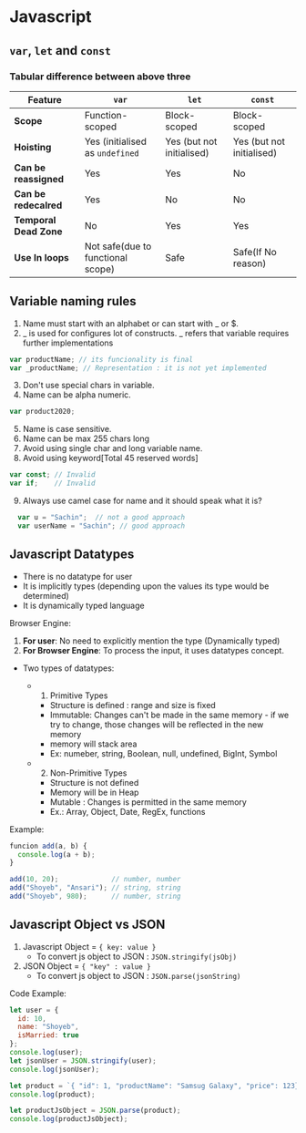 # Javascript

## `var`, `let` and `const`

### Tabular difference between above three

|**Feature**| `var` | `let` | `const` |
|----|----|----|----|
| **Scope** | Function-scoped | Block-scoped| Block-scoped |
| **Hoisting**| Yes (initialised as `undefined`| Yes (but not initialised) | Yes (but not initialised)|
| **Can be reassigned**| Yes| Yes | No|
| **Can be redecalred**| Yes| No| No|
| **Temporal Dead Zone**| No| Yes| Yes|
| **Use In loops**| Not safe(due to functional scope) | Safe | Safe(If No reason) |

## Variable naming rules

1. Name must start with an alphabet or can start with _ or $.
2. _ is used for configures lot of constructs.
  _ refers that variable requires further implementations
  ```Javascript
  var productName; // its funcionality is final
  var _productName; // Representation : it is not yet implemented
  ```
3. Don't use special chars in variable.
4. Name can be alpha numeric.
  ```Javascript
  var product2020;
  ```
5. Name is case sensitive.
6. Name can be max 255 chars long
7. Avoid using single char and long variable name.
8. Avoid using keyword[Total 45 reserved words]
  ```Javascript
  var const; // Invalid
  var if;    // Invalid
  ```
9. Always use camel case for name and it should speak what it is?
  ```Javascript
    var u = "Sachin";  // not a good approach
    var userName = "Sachin"; // good approach
  ```


## Javascript Datatypes

- There is no datatype for user
- It is implicitly types (depending upon the values its type would be determined)
- It is dynamically typed language

Browser Engine:

  1. **For user**: No need to explicitly mention the type (Dynamically typed)
  2. **For Browser Engine**: To process the input, it uses datatypes concept.

  - Two types of datatypes:

    - 1. Primitive Types
        - Structure is defined : range and size is fixed
       - Immutable: Changes can't be made in the same memory - if we try to change, those changes will be reflected in the new memory
        - memory will stack area
        - Ex: numeber, string, Boolean, null, undefined, BigInt, Symbol

    - 2. Non-Primitive Types
        - Structure is not defined
        - Memory will be in Heap
        - Mutable : Changes is permitted in the same memory
        - Ex.: Array, Object, Date, RegEx, functions

Example:
```Javascript
funcion add(a, b) {
  console.log(a + b);
}

add(10, 20);             // number, number
add("Shoyeb", "Ansari"); // string, string
add("Shoyeb", 980);      // number, string
```

## Javascript Object vs JSON

1. Javascript Object = `{ key: value }`
    - To convert js object to JSON : `JSON.stringify(jsObj)`
2. JSON Object  = `{ "key" : value }`
    - To convert js object to JSON : `JSON.parse(jsonString)`

Code Example:
```Javascript
let user = {
  id: 10,
  name: "Shoyeb",
  isMarried: true
};
console.log(user);
let jsonUser = JSON.stringify(user);
console.log(jsonUser);

let product = `{ "id": 1, "productName": "Samsug Galaxy", "price": 123}`;
console.log(product);

let productJsObject = JSON.parse(product);
console.log(productJsObject);
```
